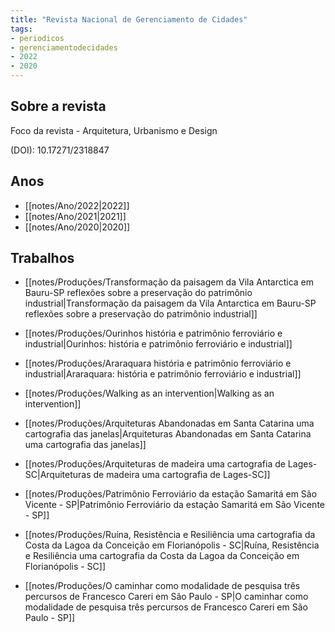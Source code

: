 ```yaml
---
title: "Revista Nacional de Gerenciamento de Cidades"
tags: 
- periodicos
- gerenciamentodecidades
- 2022
- 2020
---
```


## Sobre a revista
Foco da revista - Arquitetura, Urbanismo e Design

(DOI): 10.17271/2318847


## Anos
- [[notes/Ano/2022|2022]]
- [[notes/Ano/2021|2021]]
- [[notes/Ano/2020|2020]]

## Trabalhos
- [[notes/Produções/Transformação da paisagem da Vila Antarctica em Bauru-SP reflexões sobre a preservação do patrimônio industrial|Transformação da paisagem da Vila Antarctica em Bauru-SP reflexões sobre a preservação do patrimônio industrial]]
- [[notes/Produções/Ourinhos história e patrimônio ferroviário e industrial|Ourinhos: história e patrimônio ferroviário e industrial]]
- [[notes/Produções/Araraquara história e patrimônio ferroviário e industrial|Araraquara: história e patrimônio ferroviário e industrial]]
- [[notes/Produções/Walking as an intervention|Walking as an intervention]]

- [[notes/Produções/Arquiteturas Abandonadas em Santa Catarina uma cartografia das janelas|Arquiteturas Abandonadas em Santa Catarina uma cartografia das janelas]]
- [[notes/Produções/Arquiteturas de madeira uma cartografia de Lages-SC|Arquiteturas de madeira uma cartografia de Lages-SC]]
- [[notes/Produções/Patrimônio Ferroviário da estação Samaritá em São Vicente - SP|Patrimônio Ferroviário da estação Samaritá em São Vicente - SP]]
- [[notes/Produções/Ruína, Resistência e Resiliência uma cartografia da Costa da Lagoa da Conceição em Florianópolis - SC|Ruína, Resistência e Resiliência uma cartografia da Costa da Lagoa da Conceição em Florianópolis - SC]]
- [[notes/Produções/O caminhar como modalidade de pesquisa três percursos de Francesco Careri em São Paulo - SP|O caminhar como modalidade de pesquisa três percursos de Francesco Careri em São Paulo - SP]]